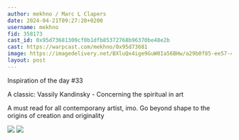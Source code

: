 ```yaml
---
author: mekhno / Marc L Clapers
date: 2024-04-21T09:27:20+0200
username: mekhno
fid: 358173
cast_id: 0x95d73681309cf0b1dfb85372768b96370be48e2b
cast: https://warpcast.com/mekhno/0x95d73681
image: https://imagedelivery.net/BXluQx4ige9GuW0Ia56BHw/a29b0f85-ee57-435a-b6e2-b827d4a3e200/original
layout: post
---
```

Inspiration of the day #33  
  
A classic: Vassily Kandinsky - Concerning the spiritual in art   
  
A must read for all contemporany artist, imo. Go beyond shape to the origins of creation and originality  

![](https://imagedelivery.net/BXluQx4ige9GuW0Ia56BHw/a29b0f85-ee57-435a-b6e2-b827d4a3e200/original)
![](https://imagedelivery.net/BXluQx4ige9GuW0Ia56BHw/3d4b1c96-931a-4dbc-98c6-f6a2b569fc00/original)